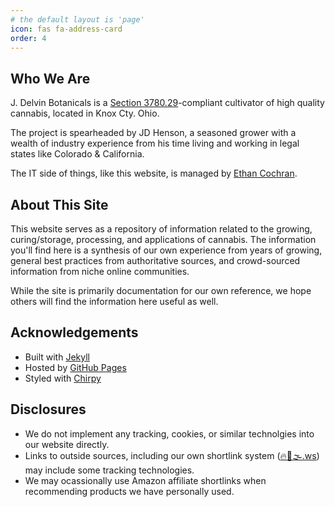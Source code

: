 ```yaml
---
# the default layout is 'page'
icon: fas fa-address-card
order: 4
---
```


## Who We Are

J. Delvin Botanicals is a [Section 3780.29](https://codes.ohio.gov/ohio-revised-code/section-3780.29)-compliant cultivator of high quality cannabis, located in Knox Cty. Ohio. 

The project is spearheaded by JD Henson, a seasoned grower with a wealth of industry experience from his time living and working in legal states like Colorado & California. 

The IT side of things, like this website, is managed by [Ethan Cochran](https://ethancochran.com). 

## About This Site

This website serves as a repository of information related to the growing, curing/storage, processing, and applications of cannabis. The information you'll find here is a synthesis of our own experience from years of growing, general best practices from authoritative sources, and crowd-sourced information from niche online communities. 

While the site is primarily documentation for our own reference, we hope others will find the information here useful as well.

## Acknowledgements
- Built with [Jekyll](https://jekyllrb.com/)
- Hosted by [GitHub Pages](https://pages.github.com/)
- Styled with [Chirpy](https://github.com/cotes2020/jekyll-theme-chirpy)

## Disclosures
- We do not implement any tracking, cookies, or similar technolgies into our website directly.
- Links to outside sources, including our own shortlink system ([🔥🌿🌫️.ws](https://🔥🌿🌫️.ws)) may include some tracking technologies.
- We may ocassionally use Amazon affiliate shortlinks when recommending products we have personally used. 
